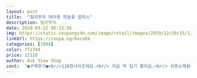 ```yaml
---
layout: post 
title:  "릴리푸리 여아용 하늘꽃 원피스" 
description: 릴리푸리  ..
date: 2020-03-22 06:13:56 
img: https://static.coupangcdn.com/image/retail/images/2019/12/20/15/1/b46741c9-de8e-4d33-96fa-e06ca078ec34.jpg 
linkUrl: https://coupa.ng/bvcxKb 
categories: [1004] 
color: ff1744 
price: 12120 
author: Ask View Shop 
cont:  "●구매후기●<br/>110정사이즈에요.<br/> 지금 딱 입기 좋아요.<br/> 쉬폰소재같이 많이 얇진 않아요.<br/> 안에 얇은 내의 입고 입음 될듯하구요.<br/><br/>가격대비 퀄리티 쩔어요<br/>넘 좋으네요<br/>단지 앞에 목선이 좀 울어서 아쉽긴 해요.<br/><br/>목 안쪽에 덧대진 천이 짧아서 자꾸 올라오는게 거슬려요.<br/> 그거 빼고는 좋음.<br/><br/>샤랄라는 여아들의 봄 필수템이라 여러말할거없이<br/>정사이즈인게 확실한거같아요<br/>정사이즈인데 조금 짧아 보이긴하지만<br/>조카가 기럭지가 또래애들보다 좀 긴편이라<br/>조카가 무지 좋아해요<br/>조카님께서 찜해주신 원피스~^^<br/>조카사줬는데 넘 좋아하네요.<br/> 6살인데 딱 맞아 더 좋네요.<br/> 봄에 예쁘게 입고 다닐것 같아 만족합니다<br/>촉감도 보실보실한게.<br/>.<br/>쵝오예요^^<br/>포즈도 이쁘게 하고 한컷 찍혀주심ㅋ<br/>품질ㆍ가격ㆍ디자인ㆍ 뭐하나 빠지는거없어요<br/>" 
---
```

